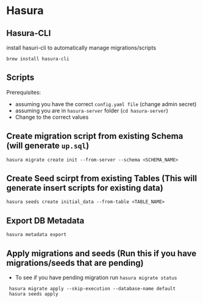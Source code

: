 # Hasura
## Hasura-CLI
install hasuri-cli to automatically manage migrations/scripts
```shell
brew install hasura-cli
```

## Scripts
Prerequisites:
- assuming you have the correct `config.yaml file` (change admin secret)
- assuming you are in `hasura-server` folder (`cd hasura-server`)
- Change to the correct values

## Create migration script from existing Schema (will generate `up.sql`)
``` shell
hasura migrate create init --from-server --schema <SCHEMA_NAME>
```

## Create Seed scirpt from existing Tables (This will generate insert scripts for existing data)
``` shell
hasura seeds create initial_data --from-table <TABLE_NAME>

```

## Export DB Metadata
``` shell
hasura metadata export
```


## Apply migrations and seeds (Run this if you have migrations/seeds that are pending)
- To see if you have pending migration run `hasura migrate status`

``` shell
 hasura migrate apply --skip-execution --database-name default 
 hasura seeds apply
```